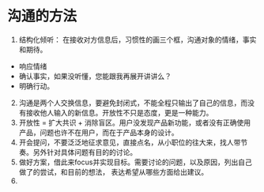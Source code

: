 # 沟通的方法

1. 结构化倾听： 在接收对方信息后，习惯性的画三个框，沟通对象的情绪，事实和期待。
  - 响应情绪
  - 确认事实，如果没听懂，您能跟我再展开讲讲么？
  - 明确行动。

2. 沟通是两个人交换信息，要避免封闭式，不能全程只输出了自己的信息，而没有接收他人输入的新信息。开放性不只是态度，更是一种能力。
3. 开放性 = 扩大共识 + 消除盲区。用户没发现产品新功能，或者没有正确使用产品，问题也许不在用户，而在于产品本身的设计。
4. 开会提问，不要泛泛地征求意见，直接点名，从小职位的往大来，找人带节奏。另外针对具体问题有目的的讨论。
5. 做好方案，借此来focus并实现目标。需要讨论的问题，以及原因，列出自己做了的尝试，和目前的想法， 表达希望从哪些方面给出建议。
6. 
